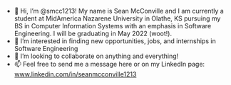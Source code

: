 
- 👋 Hi, I’m @smcc1213! My name is Sean McConville and I am currently a student at MidAmerica Nazarene University in Olathe, KS pursuing my BS in Computer Information Systems with an emphasis in Software Engineering. I will be graduating in May 2022 (woot!).
- 👀 I’m interested in finding new opportunities, jobs, and internships in Software Engineering
- 💞️ I’m looking to collaborate on anything and everything!
- 📫 Feel free to send me a message here or on my LinkedIn page:  www.linkedin.com/in/seanmcconville1213

<!---
smcc1213/smcc1213 is a ✨ special ✨ repository because its `README.md` (this file) appears on your GitHub profile.
You can click the Preview link to take a look at your changes.
--->
